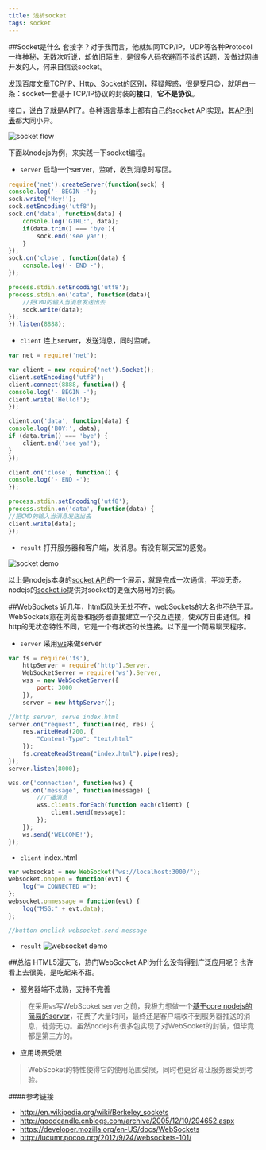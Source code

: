 ```yaml
---
title: 浅析socket
tags: socket
---
```


##Socket是什么
套接字？对于我而言，他就如同TCP/IP，UDP等各种**P**rotocol一样神秘，无数次听说，却依旧陌生，是很多人码农避而不谈的话题，没做过网络开发的人，何来自信谈socket。

发现百度文章[TCP/IP、Http、Socket的区别](http://jingyan.baidu.com/article/08b6a591e07ecc14a80922f1.html)，释疑解惑，很是受用:blush:，就明白一条：socket一套基于TCP/IP协议的封装的**接口**，**它不是协议**。

接口，说白了就是API了。各种语言基本上都有自己的socket API实现，其[API列表](http://en.wikipedia.org/wiki/Berkeley_sockets#Socket_API_functions)都大同小异。

![socket flow](http://upload.wikimedia.org/wikipedia/commons/a/a1/InternetSocketBasicDiagram_zhtw.png)

下面以nodejs为例，来实践一下socket编程。

- `server` 启动一个server，监听，收到消息时写回。

```javascript
require('net').createServer(function(sock) {
console.log('- BEGIN -');
sock.write('Hey!');
sock.setEncoding('utf8');
sock.on('data', function(data) {
    console.log('GIRL:', data);
    if(data.trim() === 'bye'){
        sock.end('see ya!');
    }
});
sock.on('close', function(data) {
    console.log('- END -');
});

process.stdin.setEncoding('utf8');
process.stdin.on('data', function(data){
    //把CMD的输入当消息发送出去
    sock.write(data);
});
}).listen(8888);
```

- `client` 连上server，发送消息，同时监听。

```javascript
var net = require('net');

var client = new require('net').Socket();
client.setEncoding('utf8');
client.connect(8888, function() {
console.log('- BEGIN -');
client.write('Hello!');
});

client.on('data', function(data) {
console.log('BOY:', data);
if (data.trim() === 'bye') {
    client.end('see ya!');
}
});

client.on('close', function() {
console.log('- END -');
});

process.stdin.setEncoding('utf8');
process.stdin.on('data', function(data) {
//把CMD的输入当消息发送出去
client.write(data);
});
```
- `result` 打开服务器和客户端，发消息。有没有聊天室的感觉。

![socket demo]({{site.cnd}}/images/res/socket-demo.gif)

以上是nodejs本身的[socket API](https://nodejs.org/api/net.html)的一个展示，就是完成一次通信，平淡无奇。nodejs的[socket.io](http://socket.io/)提供对socket的更强大易用的封装。

##WebSockets
近几年，html5风头无处不在，webSockets的大名也不绝于耳。WebSockets意在浏览器和服务器直接建立一个交互连接，使双方自由通信。和http的无状态特性不同，它是一个有状态的长连接。以下是一个简易聊天程序。

- `server` 采用[ws](https://github.com/websockets/ws)来做server

```js
var fs = require('fs'),
    httpServer = require('http').Server,
    WebSocketServer = require('ws').Server,
    wss = new WebSocketServer({
        port: 3000
    }),
    server = new httpServer();

//http server, serve index.html
server.on("request", function(req, res) {
    res.writeHead(200, {
        "Content-Type": "text/html"
    });
    fs.createReadStream("index.html").pipe(res);
});
server.listen(8000);

wss.on('connection', function(ws) {
    ws.on('message', function(message) {
        //广播消息
        wss.clients.forEach(function each(client) {
            client.send(message);
        });
    });
    ws.send('WELCOME!');
});
```

- `client` index.html

```js
var websocket = new WebSocket("ws://localhost:3000/");
websocket.onopen = function(evt) {
    log("= CONNECTED =");
};
websocket.onmessage = function(evt) {
    log("MSG:" + evt.data);
};

//button onclick websocket.send message
```

- `result`
![websocket demo]({{site.cnd}}/images/res/websocket-demo.gif)

##总结
HTML5漫天飞，热门WebScoket API为什么没有得到广泛应用呢？也许看上去很美，是吃起来不甜。

- 服务器端不成熟，支持不完善

> 在采用`ws`写WebScoket server之前，我极力想做一个[基于core nodejs的简易的server](https://gist.github.com/gimm/0e628030c84c34df573a#file-websocket-server-js)，花费了大量时间，最终还是客户端收不到服务器推送的消息，徒劳无功。虽然nodejs有很多包实现了对WebScoket的封装，但毕竟都是第三方的。

- 应用场景受限

> WebScoket的特性使得它的使用范围受限，同时也更容易让服务器受到考验。

####参考链接
- http://en.wikipedia.org/wiki/Berkeley_sockets
- http://goodcandle.cnblogs.com/archive/2005/12/10/294652.aspx
- https://developer.mozilla.org/en-US/docs/WebSockets
- http://lucumr.pocoo.org/2012/9/24/websockets-101/
